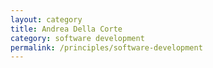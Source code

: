 ```yaml
---
layout: category
title: Andrea Della Corte
category: software development
permalink: /principles/software-development
---
```


